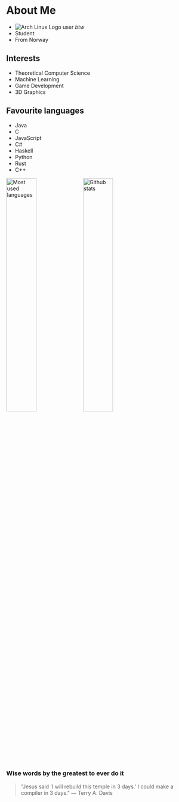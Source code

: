 

<!---
ThobiasKH/ThobiasKH is a ✨ special ✨ repository because its `README.md` (this file) appears on your GitHub profile.
You can click the Preview link to take a look at your changes.
--->

# About Me
- ![Arch Linux Logo](https://archlinux.org/favicon.ico) user *btw*
- Student
- From Norway

## Interests
- Theoretical Computer Science
- Machine Learning
- Game Development
- 3D Graphics

## Favourite languages
- Java
- C
- JavaScript
- C#
- Haskell
- Python
- Rust
- C++

<img alt="Most used languages" src="https://github-readme-stats.vercel.app/api/top-langs/?username=ThobiasKH&theme=dark" style="width: 40%">

<img alt="Github stats" src="https://github-readme-stats.vercel.app/api?username=ThobiasKH&show_icons=true&theme=radical" style="width: 40%">


### Wise words by the greatest to ever do it
> "Jesus said 'I will rebuild this temple in 3 days.' I could make a compiler in 3 days."
> — Terry A. Davis
